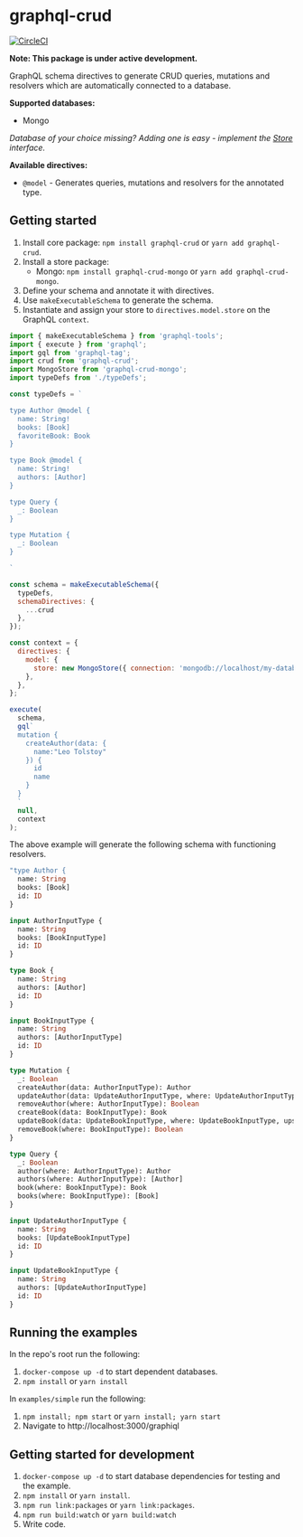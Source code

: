 # graphql-crud

[![CircleCI](https://circleci.com/gh/Intelight/graphql-crud.svg?style=svg)](https://circleci.com/gh/Intelight/graphql-crud)

**Note: This package is under active development.**

GraphQL schema directives to generate CRUD queries, mutations and resolvers which are automatically connected to a database.

**Supported databases:**

- Mongo

_Database of your choice missing? Adding one is easy  - implement the [Store](https://github.com/Intelight/graphql-crud/blob/master/packages/graphql-crud/src/Store.ts) interface._

**Available directives:**

- `@model` - Generates queries, mutations and resolvers for the annotated type.

## Getting started

1. Install core package: `npm install graphql-crud` or `yarn add graphql-crud`.
2. Install a store package:
    - Mongo: `npm install graphql-crud-mongo` or `yarn add graphql-crud-mongo`.
3. Define your schema and annotate it with directives.
4. Use `makeExecutableSchema` to generate the schema.
5. Instantiate and assign your store to `directives.model.store` on the GraphQL `context`.

```javascript
import { makeExecutableSchema } from 'graphql-tools';
import { execute } from 'graphql';
import gql from 'graphql-tag';
import crud from 'graphql-crud';
import MongoStore from 'graphql-crud-mongo';
import typeDefs from './typeDefs';

const typeDefs = `

type Author @model {
  name: String!
  books: [Book]
  favoriteBook: Book
}

type Book @model {
  name: String!
  authors: [Author]
}

type Query {
  _: Boolean
}

type Mutation {
  _: Boolean
}

`

const schema = makeExecutableSchema({
  typeDefs,
  schemaDirectives: {
    ...crud
  },
});

const context = {
  directives: {
    model: {
      store: new MongoStore({ connection: 'mongodb://localhost/my-database' }),
    },
  },
};

execute(
  schema,
  gql`
  mutation {
    createAuthor(data: {
      name:"Leo Tolstoy"
    }) {
      id
      name
    }
  }
  `
  null,
  context
);
```

The above example will generate the following schema with functioning resolvers.

```graphql
"type Author {
  name: String
  books: [Book]
  id: ID
}

input AuthorInputType {
  name: String
  books: [BookInputType]
  id: ID
}

type Book {
  name: String
  authors: [Author]
  id: ID
}

input BookInputType {
  name: String
  authors: [AuthorInputType]
  id: ID
}

type Mutation {
  _: Boolean
  createAuthor(data: AuthorInputType): Author
  updateAuthor(data: UpdateAuthorInputType, where: UpdateAuthorInputType, upsert: Boolean): Boolean
  removeAuthor(where: AuthorInputType): Boolean
  createBook(data: BookInputType): Book
  updateBook(data: UpdateBookInputType, where: UpdateBookInputType, upsert: Boolean): Boolean
  removeBook(where: BookInputType): Boolean
}

type Query {
  _: Boolean
  author(where: AuthorInputType): Author
  authors(where: AuthorInputType): [Author]
  book(where: BookInputType): Book
  books(where: BookInputType): [Book]
}

input UpdateAuthorInputType {
  name: String
  books: [UpdateBookInputType]
  id: ID
}

input UpdateBookInputType {
  name: String
  authors: [UpdateAuthorInputType]
  id: ID
}
```

## Running the examples

In the repo's root run the following:
1. `docker-compose up -d` to start dependent databases.
1. `npm install` or `yarn install`

In `examples/simple` run the following:

1. `npm install; npm start` or `yarn install; yarn start`
1. Navigate to http://localhost:3000/graphiql


## Getting started for development

1. `docker-compose up -d` to start database dependencies for testing and the example.
1. `npm install` or `yarn install`.
1. `npm run link:packages` or `yarn link:packages`.
1. `npm run build:watch` or `yarn build:watch`
1. Write code.
